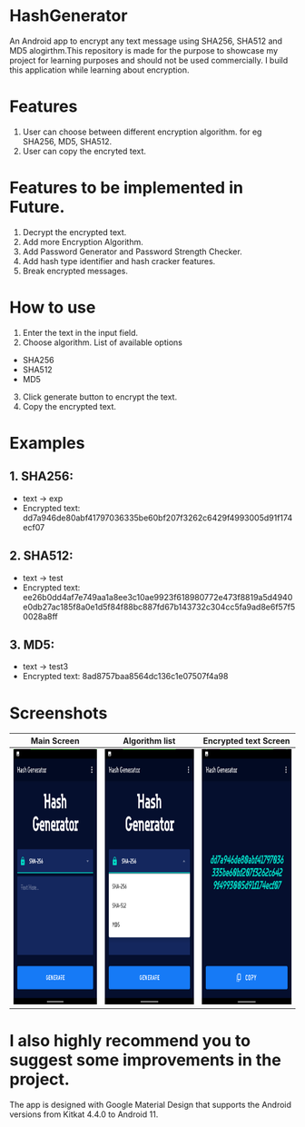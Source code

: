 # HashGenerator
An Android app to encrypt any text message using SHA256, SHA512 and MD5 alogirthm.This repository is made for the purpose to showcase my project for learning purposes and should not be used commercially.
I build this application while learning about encryption.

# Features

1. User can choose between different encryption algorithm. for eg SHA256, MD5, SHA512.
2. User can copy the encryted text. 

# Features to be implemented in Future.

1. Decrypt the encrypted text.
2. Add more Encryption Algorithm.
3. Add Password Generator and Password Strength Checker.
4. Add hash type identifier and hash cracker features.
5. Break encrypted messages.

# How to use

1. Enter the text in the input field.
2. Choose algorithm. List of available options 
<ul>
<li>SHA256</li>
<li>SHA512</li>
<li>MD5</li>
</ul>

3. Click generate button to encrypt the text.
4. Copy the encrypted text.

# Examples

## 1. SHA256: 
<ul>
<li>text -> exp</li>
<li>Encrypted text: dd7a946de80abf41797036335be60bf207f3262c6429f4993005d91f174ecf07</li>
</ul>

## 2. SHA512: 
<ul>
<li>text -> test</li>
<li>Encrypted text: ee26b0dd4af7e749aa1a8ee3c10ae9923f618980772e473f8819a5d4940e0db27ac185f8a0e1d5f84f88bc887fd67b143732c304cc5fa9ad8e6f57f50028a8ff</li>
</ul>

## 3. MD5: 
<ul>
<li>text -> test3</li>
<li>Encrypted text: 8ad8757baa8564dc136c1e07507f4a98</li>
</ul>

# Screenshots


 Main Screen          |  Algorithm list          |  Encrypted text Screen
:--------------------:|:------------------------:|:------------------------:
<img src="Screenshot_20210702-105651_Hash_Generator.png" width="250" height="450"> |  <img src="Screenshot_20210702-105654_Hash_Generator.png" width="250" height="450">  |  <img src="Screenshot_20210702-105714_Hash_Generator.png" width="250" height="450"> 


# I also highly recommend you to suggest some improvements in the project.
The app is designed with Google Material Design that supports the Android versions from Kitkat 4.4.0 to Android 11.
